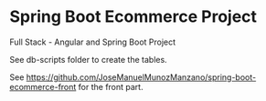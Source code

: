 # Spring Boot Ecommerce Project

Full Stack - Angular and Spring Boot Project

See db-scripts folder to create the tables.

See https://github.com/JoseManuelMunozManzano/spring-boot-ecommerce-front for the front part.